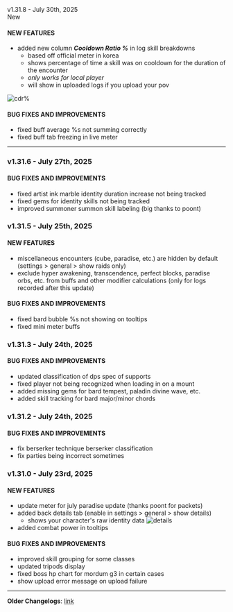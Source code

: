 <div class="rounded-md flex space-x-2 items-center">
  <div class="text-lg font-semibold text-white">
    v1.31.8 - July 30th, 2025
  </div>
  <div class="bg-accent-500 px-2 font-medium rounded-md text-white">
    New
  </div>
</div>

#### NEW FEATURES

- added new column **_Cooldown Ratio %_** in log skill breakdowns
  - based off official meter in korea
  - shows percentage of time a skill was on cooldown for the duration of the encounter
  - _only works for local player_
  - will show in uploaded logs if you upload your pov

![cdr%](https://i.imgur.com/svbYR2h.png)

#### BUG FIXES AND IMPROVEMENTS

- fixed buff average %s not summing correctly
- fixed buff tab freezing in live meter

---

### v1.31.6 - July 27th, 2025

#### BUG FIXES AND IMPROVEMENTS

- fixed artist ink marble identity duration increase not being tracked
- fixed gems for identity skills not being tracked
- improved summoner summon skill labeling (big thanks to poont)

### v1.31.5 - July 25th, 2025

#### NEW FEATURES

- miscellaneous encounters (cube, paradise, etc.) are hidden by default (settings > general > show raids only)
- exclude hyper awakening, transcendence, perfect blocks, paradise orbs, etc. from buffs and other modifier calculations (only for logs recorded after this update)

#### BUG FIXES AND IMPROVEMENTS

- fixed bard bubble %s not showing on tooltips
- fixed mini meter buffs

### v1.31.3 - July 24th, 2025

#### BUG FIXES AND IMPROVEMENTS

- updated classification of dps spec of supports
- fixed player not being recognized when loading in on a mount
- added missing gems for bard tempest, paladin divine wave, etc.
- added skill tracking for bard major/minor chords

### v1.31.2 - July 24th, 2025

#### BUG FIXES AND IMPROVEMENTS

- fix berserker technique berserker classification
- fix parties being incorrect sometimes

### v1.31.0 - July 23rd, 2025

#### NEW FEATURES

- update meter for july paradise update (thanks poont for packets)
- added back details tab (enable in settings > general > show details)
  - shows your character's raw identity data
    ![details](https://i.imgur.com/ivGiQ4R.png)
- added combat power in tooltips

#### BUG FIXES AND IMPROVEMENTS

- improved skill grouping for some classes
- updated tripods display
- fixed boss hp chart for mordum g3 in certain cases
- show upload error message on upload failure

---

**Older Changelogs**: [link](https://github.com/snoww/loa-logs/releases/tag/v1.30.2)
